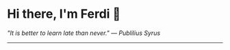 <h1>Hi there, I'm Ferdi 👋</h1>

<p><em>
  "It is better to learn late than never." — Publilius Syrus
</em></p>

---
